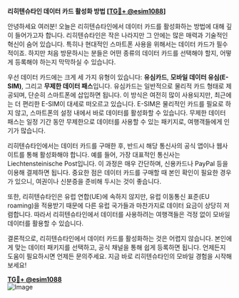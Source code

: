 **리히텐슈타인 데이터 카드 활성화 방법 [[TG💪+ @esim1088](https://t.me/s/esim1088)]**

안녕하세요 여러분! 오늘은 리히텐슈타인에서 데이터 카드를 활성화하는 방법에 대해 깊이 들어가고자 합니다. 리히텐슈타인은 작은 나라지만 그 안에는 많은 매력과 기술적인 혁신이 숨어 있습니다. 특히나 현대적인 스마트폰 사용을 위해서는 데이터 카드가 필수적이죠. 하지만 처음 방문하시는 분들은 어떤 종류의 데이터 카드를 선택해야 할지, 어떻게 등록해야 하는지 막막하실 수 있습니다.

우선 데이터 카드에는 크게 세 가지 유형이 있습니다: **유심카드**, **모바일 데이터 유심(E-SIM)**, 그리고 **무제한 데이터 패스**입니다. 유심카드는 일반적으로 물리적 카드 형태로 제공되며, 단순히 스마트폰에 삽입하면 됩니다. 이 방식은 여전히 많이 사용되지만, 최근에는 더 편리한 E-SIM이 대세로 떠오르고 있습니다. E-SIM은 물리적인 카드를 필요로 하지 않고, 스마트폰의 설정 내에서 바로 데이터를 활성화할 수 있습니다. 무제한 데이터 패스는 일정 기간 동안 무제한으로 데이터를 사용할 수 있는 패키지로, 여행객들에게 인기가 많습니다.

리히텐슈타인에서는 데이터 카드를 구매한 후, 반드시 해당 통신사의 공식 앱이나 웹사이트를 통해 활성화해야 합니다. 예를 들어, 가장 대표적인 통신사는 Liechtensteinische Post입니다. 이 과정은 매우 간단하며, 신용카드나 PayPal 등을 이용해 결제하면 됩니다. 중요한 점은 데이터 카드를 구매할 때 본인 확인이 필요한 경우가 있으니, 여권이나 신분증을 준비해 두시는 것이 좋습니다.

또한, 리히텐슈타인은 유럽 연합(UE)에 속하지 않지만, 유럽 이동통신 표준(EU roaming)을 적용받기 때문에 다른 유럽 국가들과 마찬가지로 데이터 요금이 상당히 저렴합니다. 따라서 리히텐슈타인에서 데이터를 사용하려는 여행객들은 걱정 없이 모바일 데이터를 활용할 수 있습니다.

결론적으로, 리히텐슈타인에서 데이터 카드를 활성화하는 것은 어렵지 않습니다. 본인에게 맞는 데이터 패키지를 선택하고, 공식 채널을 통해 쉽게 등록하면 됩니다. 언제든지 도움이 필요하시면 언제든 문의주세요. 지금 바로 리히텐슈타인의 모바일 경험을 시작해보세요!

**[TG💪+ @esim1088](https://t.me/s/esim1088)**  
![Image](https://i.postimg.cc/Y0z9fWf4/image.png)